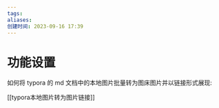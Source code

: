 ```yaml
---
tags: 
aliases: 
创建时间: 2023-09-16 17:39
---
```

# 功能设置


如何将 typora 的 md 文档中的本地图片批量转为图床图片并以链接形式展现:

[[typora本地图片转为图片链接]]
